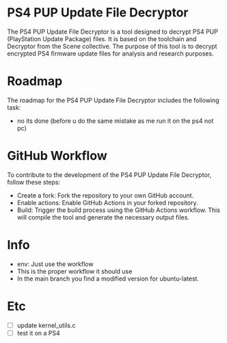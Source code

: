 # PS4 PUP Update File Decryptor
The PS4 PUP Update File Decryptor is a tool designed to decrypt PS4 PUP (PlayStation Update Package) files. It is based on the toolchain and Decryptor from the Scene collective. The purpose of this tool is to decrypt encrypted PS4 firmware update files for analysis and research purposes.

# Roadmap
The roadmap for the PS4 PUP Update File Decryptor includes the following task:
- no its done (before u do the same mistake as me run it on the ps4 not pc)

# GitHub Workflow
To contribute to the development of the PS4 PUP Update File Decryptor, follow these steps:

- Create a fork: Fork the repository to your own GitHub account.
- Enable actions: Enable GitHub Actions in your forked repository.
- Build: Trigger the build process using the GitHub Actions workflow. This will compile the tool and generate the necessary output files.

# Info
- env: Just use the workflow
- This is the proper workflow it should use
- In the main branch you find a modified version for ubuntu-latest.



# Etc
- [ ] update kernel_utils.c
- [ ] test it on a PS4

